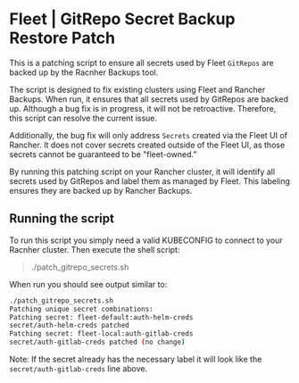 # Fleet | GitRepo Secret Backup Restore Patch

This is a patching script to ensure all secrets used by Fleet `GitRepos` are backed up by the Racnher Backups tool.

The script is designed to fix existing clusters using Fleet and Rancher Backups. When run, it ensures that all secrets used by GitRepos are backed up. Although a bug fix is in progress, it will not be retroactive. Therefore, this script can resolve the current issue.

Additionally, the bug fix will only address `Secrets` created via the Fleet UI of Rancher. It does not cover secrets created outside of the Fleet UI, as those secrets cannot be guaranteed to be "fleet-owned."

By running this patching script on your Rancher cluster, it will identify all secrets used by GitRepos and label them as managed by Fleet. This labeling ensures they are backed up by Rancher Backups.

## Running the script
To run this script you simply need a valid KUBECONFIG to connect to your Racnher cluster. Then execute the shell script:
> ./patch_gitrepo_secrets.sh

When run you should see output similar to:

```bash
./patch_gitrepo_secrets.sh
Patching unique secret combinations:
Patching secret: fleet-default:auth-helm-creds
secret/auth-helm-creds patched
Patching secret: fleet-local:auth-gitlab-creds
secret/auth-gitlab-creds patched (no change)
```

Note: If the secret already has the necessary label it will look like the `secret/auth-gitlab-creds` line above.